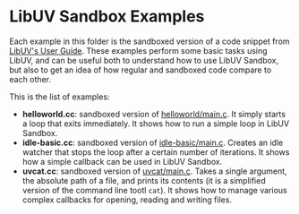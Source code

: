 # LibUV Sandbox Examples

Each example in this folder is the sandboxed version of a code snippet from [LibUV's User Guide](https://docs.libuv.org/en/v1.x/guide.html). These examples perform some basic tasks using LibUV, and can be useful both to understand how to use LibUV Sandbox, but also to get an idea of how regular and sandboxed code compare to each other.

This is the list of examples:

- **helloworld.cc**: sandboxed version of [helloworld/main.c](https://docs.libuv.org/en/v1.x/guide/basics.html#hello-world). It simply starts a loop that exits immediately. It shows how to run a simple loop in LibUV Sandbox.
- **idle-basic.cc**: sandboxed version of [idle-basic/main.c](https://docs.libuv.org/en/v1.x/guide/basics.html#handles-and-requests). Creates an idle watcher that stops the loop after a certain number of iterations. It shows how a simple callback can be used in LibUV Sandbox.
- **uvcat.cc**: sandboxed version of [uvcat/main.c](http://docs.libuv.org/en/v1.x/guide/filesystem.html#reading-writing-files). Takes a single argument, the absolute path of a file, and prints its contents (it is a simplified version of the command line tootl `cat`). It shows how to manage various complex callbacks for opening, reading and writing files.